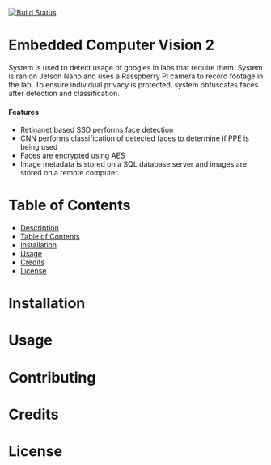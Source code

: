 [![Build Status](https://travis-ci.com/PurdueCAM2Project/Embedded2.svg?branch=master)](https://travis-ci.com/PurdueCAM2Project/Embedded2)

# Embedded Computer Vision 2
System is used to detect usage of googles in labs that require them. System is ran on Jetson Nano and uses a Rasspberry Pi camera to record footage in the lab. To ensure individual privacy is protected, system obfuscates faces after detection and classification.

#### Features
* Retinanet based SSD performs face detection
* CNN performs classification of detected faces to determine if PPE is being used
* Faces are encrypted using AES
* Image metadata is stored on a SQL database server and images are stored on a remote computer.
# Table of Contents
- [Description](#Embedded-Computer-Vision-2)
- [Table of Contents](#Table-of-Contents)
- [Installation](#Installation)
- [Usage](#Contributing)
- [Credits](#Credits)
- [License](#License)
# Installation
# Usage
# Contributing
# Credits
# License
